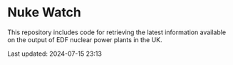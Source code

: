 # Nuke Watch

This repository includes code for retrieving the latest information available on the output of EDF nuclear power plants in the UK.

Last updated: 2024-07-15 23:13
